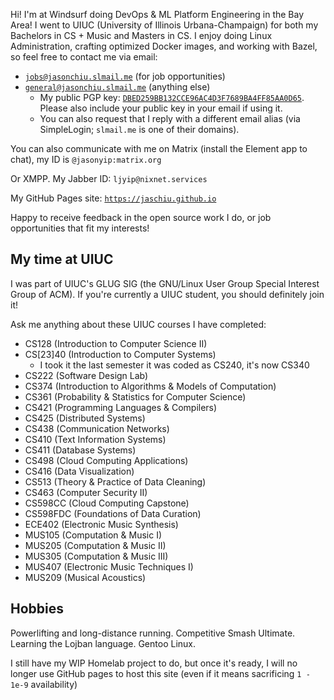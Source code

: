 Hi! I'm at Windsurf doing DevOps & ML Platform Engineering in the Bay Area! I
went to UIUC (University of Illinois Urbana-Champaign) for both my Bachelors in
CS + Music and Masters in CS. I enjoy doing Linux Administration, crafting
optimized Docker images, and working with Bazel, so feel free to contact me via
email:

- [`jobs@jasonchiu.slmail.me`](mailto:jobs@jasonchiu.slmail.me) (for job opportunities)
- [`general@jasonchiu.slmail.me`](mailto:general@jasonchiu.slmail.me) (anything else)
  - My public PGP key:
  [`DBED259BB132CCE96AC4D3F7689BA4FF85AA0D65`](https://jaschiu.github.io/public.asc). Please
  also include your public key in your email if using it.
  - You can also request that I reply with a different email alias (via
  SimpleLogin; `slmail.me` is one of their domains).

You can also communicate with me on Matrix (install the Element app to chat), my
ID is `@jasonyip:matrix.org`

Or XMPP. My Jabber ID: `ljyip@nixnet.services`

My GitHub Pages site:
[`https://jaschiu.github.io`](https://jaschiu.github.io)

Happy to receive feedback in the open source work I do, or job opportunities
that fit my interests!

## My time at UIUC

I was part of UIUC's GLUG SIG (the GNU/Linux User Group Special Interest Group
of ACM). If you're currently a UIUC student, you should definitely join it!

Ask me anything about these UIUC courses I have completed:

- CS128 (Introduction to Computer Science II)
- CS[23]40 (Introduction to Computer Systems)
  - I took it the last semester it was coded as CS240, it's now CS340
- CS222 (Software Design Lab)
- CS374 (Introduction to Algorithms & Models of Computation)
- CS361 (Probability & Statistics for Computer Science)
- CS421 (Programming Languages & Compilers)
- CS425 (Distributed Systems)
- CS438 (Communication Networks)
- CS410 (Text Information Systems)
- CS411 (Database Systems)
- CS498 (Cloud Computing Applications)
- CS416 (Data Visualization)
- CS513 (Theory & Practice of Data Cleaning)
- CS463 (Computer Security II)
- CS598CC (Cloud Computing Capstone)
- CS598FDC (Foundations of Data Curation)
- ECE402 (Electronic Music Synthesis)
- MUS105 (Computation & Music I)
- MUS205 (Computation & Music II)
- MUS305 (Computation & Music III)
- MUS407 (Electronic Music Techniques I)
- MUS209 (Musical Acoustics)

## Hobbies

Powerlifting and long-distance running. Competitive Smash Ultimate. Learning
the Lojban language. Gentoo Linux.

I still have my WIP Homelab project to do, but once it's ready, I will no longer
use GitHub pages to host this site (even if it means sacrificing `1 - 1e-9`
availability)


